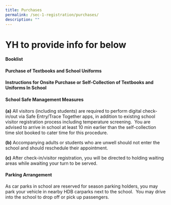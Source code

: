 ```yaml
---
title: Purchases
permalink: /sec-1-registration/purchases/
description: ""
---
```

# YH to provide info for below<br>

#### Booklist


#### Purchase of Textbooks and School Uniforms



#### Instructions for Onsite Purchase or Self-Collection of Textbooks and Uniforms In School


#### School Safe Management Measures

**(a)** All visitors (including students) are required to perform digital check-in/out via Safe Entry/Trace Together apps, in addition to existing school visitor registration process including temperature screening.  You are advised to arrive in school at least 10 min earlier than the self-collection time slot booked to cater time for this procedure.

**(b)** Accompanying adults or students who are unwell should not enter the school and should reschedule their appointment.

**(c)** After check-in/visitor registration, you will be directed to holding waiting areas while awaiting your turn to be served.

#### Parking Arrangement

As car parks in school are reserved for season parking holders, you may park your vehicle in nearby HDB carparks next to the school.  You may drive into the school to drop off or pick up passengers.